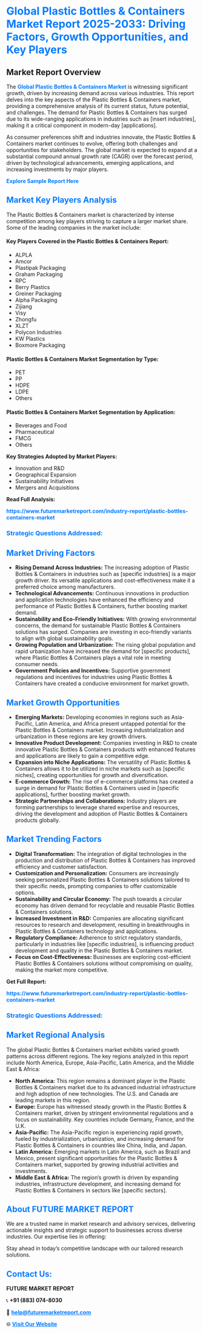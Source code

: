 <h1 style="color: #007BFF;">Global Plastic Bottles & Containers Market Report 2025-2033: Driving Factors, Growth Opportunities, and Key Players</h1>

<section id="overview">
<h2>Market Report Overview</h2>
<p>The <a href="https://www.futuremarketreport.com/industry-report/plastic-bottles-containers-market" style="color: #007BFF; text-decoration: none;"><strong>Global Plastic Bottles & Containers Market</strong></a> is witnessing significant growth, driven by increasing demand across various industries. This report delves into the key aspects of the Plastic Bottles & Containers market, providing a comprehensive analysis of its current status, future potential, and challenges. The demand for Plastic Bottles & Containers has surged due to its wide-ranging applications in industries such as [insert industries], making it a critical component in modern-day [applications].</p>
<p>As consumer preferences shift and industries innovate, the Plastic Bottles & Containers market continues to evolve, offering both challenges and opportunities for stakeholders. The global market is expected to expand at a substantial compound annual growth rate (CAGR) over the forecast period, driven by technological advancements, emerging applications, and increasing investments by major players.</p>
</section>

<section id="overview">
<p><a href="https://www.futuremarketreport.com/request-sample/reportId=26638" style="color: #007BFF; text-decoration: none;"><strong>Explore Sample Report Here</strong></a></p>
</section>

<section id="key-players">
<h2 style="color: #007BFF;">Market Key Players Analysis</h2>
<p>The Plastic Bottles & Containers market is characterized by intense competition among key players striving to capture a larger market share. Some of the leading companies in the market include:</p>
<h4>Key Players Covered in the Plastic Bottles & Containers Report:</h4>
<ul><li>ALPLA</li><li>Amcor</li><li>Plastipak Packaging</li><li>Graham Packaging</li><li>RPC</li><li>Berry Plastics</li><li>Greiner Packaging</li><li>Alpha Packaging</li><li>Zijiang</li><li>Visy</li><li>Zhongfu</li><li>XLZT</li><li>Polycon Industries</li><li>KW Plastics</li><li>Boxmore Packaging</li></ul>
<h4>Plastic Bottles & Containers Market Segmentation by Type:</h4>
<ul><li>PET</li><li>PP</li><li>HDPE</li><li>LDPE</li><li>Others</li></ul>

<h4>Plastic Bottles & Containers Market Segmentation by Application:</h4>
<ul><li>Beverages and Food</li><li>Pharmaceutical</li><li>FMCG</li><li>Others</li></ul>
<p><strong>Key Strategies Adopted by Market Players:</strong></p>
<ul>
<li>Innovation and R&D</li>
<li>Geographical Expansion</li>
<li>Sustainability Initiatives</li>
<li>Mergers and Acquisitions</li>
</ul>
</section>

<section>
<p><strong>Read Full Analysis: </strong></p><a href="https://www.futuremarketreport.com/industry-report/plastic-bottles-containers-market" style="color: #007BFF; text-decoration: none;"><strong>https://www.futuremarketreport.com/industry-report/plastic-bottles-containers-market</strong></a>
<h3 style="color: #007BFF;">Strategic Questions Addressed:</h3>
</section>

<section id="driving-factors">
<h2 style="color: #007BFF;">Market Driving Factors</h2>
<ul>
<li><strong>Rising Demand Across Industries:</strong> The increasing adoption of Plastic Bottles & Containers in industries such as [specific industries] is a major growth driver. Its versatile applications and cost-effectiveness make it a preferred choice among manufacturers.</li>
<li><strong>Technological Advancements:</strong> Continuous innovations in production and application technologies have enhanced the efficiency and performance of Plastic Bottles & Containers, further boosting market demand.</li>
<li><strong>Sustainability and Eco-Friendly Initiatives:</strong> With growing environmental concerns, the demand for sustainable Plastic Bottles & Containers solutions has surged. Companies are investing in eco-friendly variants to align with global sustainability goals.</li>
<li><strong>Growing Population and Urbanization:</strong> The rising global population and rapid urbanization have increased the demand for [specific products], where Plastic Bottles & Containers plays a vital role in meeting consumer needs.</li>
<li><strong>Government Policies and Incentives:</strong> Supportive government regulations and incentives for industries using Plastic Bottles & Containers have created a conducive environment for market growth.</li>
</ul>
</section>

<section id="growth-opportunities">
<h2 style="color: #007BFF;">Market Growth Opportunities</h2>
<ul>
<li><strong>Emerging Markets:</strong> Developing economies in regions such as Asia-Pacific, Latin America, and Africa present untapped potential for the Plastic Bottles & Containers market. Increasing industrialization and urbanization in these regions are key growth drivers.</li>
<li><strong>Innovative Product Development:</strong> Companies investing in R&D to create innovative Plastic Bottles & Containers products with enhanced features and applications are likely to gain a competitive edge.</li>
<li><strong>Expansion into Niche Applications:</strong> The versatility of Plastic Bottles & Containers allows it to be utilized in niche markets such as [specific niches], creating opportunities for growth and diversification.</li>
<li><strong>E-commerce Growth:</strong> The rise of e-commerce platforms has created a surge in demand for Plastic Bottles & Containers used in [specific applications], further boosting market growth.</li>
<li><strong>Strategic Partnerships and Collaborations:</strong> Industry players are forming partnerships to leverage shared expertise and resources, driving the development and adoption of Plastic Bottles & Containers products globally.</li>
</ul>
</section>

<section id="trending-factors">
<h2 style="color: #007BFF;">Market Trending Factors</h2>
<ul>
<li><strong>Digital Transformation:</strong> The integration of digital technologies in the production and distribution of Plastic Bottles & Containers has improved efficiency and customer satisfaction.</li>
<li><strong>Customization and Personalization:</strong> Consumers are increasingly seeking personalized Plastic Bottles & Containers solutions tailored to their specific needs, prompting companies to offer customizable options.</li>
<li><strong>Sustainability and Circular Economy:</strong> The push towards a circular economy has driven demand for recyclable and reusable Plastic Bottles & Containers solutions.</li>
<li><strong>Increased Investment in R&D:</strong> Companies are allocating significant resources to research and development, resulting in breakthroughs in Plastic Bottles & Containers technology and applications.</li>
<li><strong>Regulatory Compliance:</strong> Adherence to strict regulatory standards, particularly in industries like [specific industries], is influencing product development and quality in the Plastic Bottles & Containers market.</li>
<li><strong>Focus on Cost-Effectiveness:</strong> Businesses are exploring cost-efficient Plastic Bottles & Containers solutions without compromising on quality, making the market more competitive.</li>
</ul>
</section>

<section>
<p><strong>Get Full Report: </strong></p><a href="https://www.futuremarketreport.com/industry-report/plastic-bottles-containers-market" style="color: #007BFF; text-decoration: none;"><strong>https://www.futuremarketreport.com/industry-report/plastic-bottles-containers-market</strong></a>
<h3 style="color: #007BFF;">Strategic Questions Addressed:</h3>
</section>


<section id="regional-analysis">
<h2 style="color: #007BFF;">Market Regional Analysis</h2>
<p>The global Plastic Bottles & Containers market exhibits varied growth patterns across different regions. The key regions analyzed in this report include North America, Europe, Asia-Pacific, Latin America, and the Middle East & Africa:</p>
<ul>
<li><strong>North America:</strong> This region remains a dominant player in the Plastic Bottles & Containers market due to its advanced industrial infrastructure and high adoption of new technologies. The U.S. and Canada are leading markets in this region.</li>
<li><strong>Europe:</strong> Europe has witnessed steady growth in the Plastic Bottles & Containers market, driven by stringent environmental regulations and a focus on sustainability. Key countries include Germany, France, and the U.K.</li>
<li><strong>Asia-Pacific:</strong> The Asia-Pacific region is experiencing rapid growth, fueled by industrialization, urbanization, and increasing demand for Plastic Bottles & Containers in countries like China, India, and Japan.</li>
<li><strong>Latin America:</strong> Emerging markets in Latin America, such as Brazil and Mexico, present significant opportunities for the Plastic Bottles & Containers market, supported by growing industrial activities and investments.</li>
<li><strong>Middle East & Africa:</strong> The region’s growth is driven by expanding industries, infrastructure development, and increasing demand for Plastic Bottles & Containers in sectors like [specific sectors].</li>
</ul>
</section>

<footer>
<h2 style="color: #007BFF;">About FUTURE MARKET REPORT</h2>
<p>We are a trusted name in market research and advisory services, delivering actionable insights and strategic support to businesses across diverse industries. Our expertise lies in offering:</p>

<p>Stay ahead in today’s competitive landscape with our tailored research solutions.</p>

<h2 style="color: #007BFF;">Contact Us:</h2>
<p><strong>FUTURE MARKET REPORT</strong></p>
<p>📞 <strong>+91 (883) 074-8030</strong></p>
<p>📧 <strong><a href="mailto:help@futuremarketreport.com" style="color: #007BFF;">help@futuremarketreport.com</a></strong></p>
<p>🌐 <strong><a href="https://www.futuremarketreport.com/" style="color: #007BFF;">Visit Our Website</a></strong></p>
</footer>